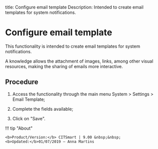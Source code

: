 title: Configure email template
Description: Intended to create email templates for system notifications.
# Configure email template

This functionality is intended to create email templates for system
notifications.

A knowledge allows the attachment of images, links, among other visual
resources, making the sharing of emails more interactive.

Procedure
-------------

1.  Access the functionality through the main menu System \> Settings \> Email
    Template;

2.  Complete the fields available;

3.  Click on "Save".

!!! tip "About"

    <b>Product/Version:</b> CITSmart | 9.00 &nbsp;&nbsp;
    <b>Updated:</b>01/07/2019 – Anna Martins
